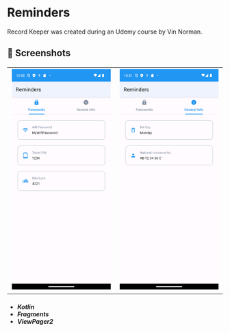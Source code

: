 # Reminders
 
Record Keeper was created during an Udemy course by Vin Norman.
<h2> 📸 Screenshots

<table>
  <tr>
    <td><img src="Reminders%20Screenshots/Screenshot_1.png" alt="Screenshot 1" width="300" /></td>
    <td><img src="Reminders%20Screenshots/Screenshot_2.png" alt="Screenshot 1" width="300" /></td>
  </tr>
</table>
  
<h5>
  
* Kotlin
* Fragments
* ViewPager2
